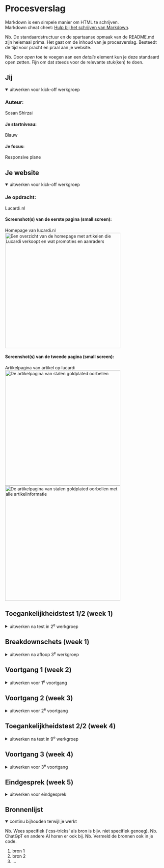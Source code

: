 # Procesverslag
Markdown is een simpele manier om HTML te schrijven.  
Markdown cheat cheet: [Hulp bij het schrijven van Markdown](https://github.com/adam-p/markdown-here/wiki/Markdown-Cheatsheet).

Nb. De standaardstructuur en de spartaanse opmaak van de README.md zijn helemaal prima. Het gaat om de inhoud van je procesverslag. Besteedt de tijd voor pracht en praal aan je website.

Nb. Door *open* toe te voegen aan een *details* element kun je deze standaard open zetten. Fijn om dat steeds voor de relevante stuk(ken) te doen.





## Jij

<details open>
  <summary>uitwerken voor kick-off werkgroep</summary>

  ### Auteur:
  Sosan Shirzai

  #### Je startniveau:
  Blauw

  #### Je focus:
  Responsive plane
 
</details>





## Je website

<details open>
  <summary>uitwerken voor kick-off werkgroep</summary>

  ### Je opdracht:
  Lucardi.nl

  #### Screenshot(s) van de eerste pagina (small screen): 
  Homepage van lucardi.nl
  <img src="readme-images/Lucardi website homepage.png" width="375px" alt="Een overzicht van de homepage met artikelen die Lucardi verkoopt en wat promoties en aanraders ">
  #### Screenshot(s) van de tweede pagina (small screen):
  Artikelpagina van artikel op lucardi
  <img src="readme-images/Lucardi artikelpage zonder informarmatie .png" width="375px" alt="De artikelpagina van stalen goldplated oorbellen">
 <img src="readme-images/Lucardi artikel page met informatie.png" width="375px" alt="De artikelpagina van stalen goldplated oorbellen met alle artikelinformatie">
</details>



## Toegankelijkheidstest 1/2 (week 1)

<details>
  <summary>uitwerken na test in 2<sup>e</sup> werkgroep</summary>

  ### Bevindingen
  Lijst met je bevindingen die in de test naar voren kwamen:
  Ik heb Safae haar website gecheckt met een screenreader op mijn macbook.
  Haar website was die van pllaystation 5. De link naar de website: <a href= "https://www.playstation.com/nl-nl/ps5/"></a>

  Ik heb hier mijn bevindingen in een lijst met bullets gezet:

  De screenreader:

  <ul>
  <li> De screen reader werkt wel goed bij de navigatiebalk.
  <li> Niet alle afbeeldingen of vectorshadden een extra tekst eronder. Dit zorgde voor veel verwarring waardoor ik alleen "Image.....Image......Image" te horen kreeg. Wel een pluspunt is dat de meeste afbeeldingen wel een alt tekstje hadden. Dus je wist over welke games het ging.
  <li> Er is gelukkig een button met naar hoofdcontent gaan, zodat je niet de hele website af moet.
  <li> Bij een video dat zich afspeelt is er een pauze button. Er wordt geen context gegeven over waar die pauze button is en de video zelf heeft ook geen uitleg.
  <li> De meeste tekst was in het nederlands, maar werd voorgelezen in het engels. Dit maakt het onverstaanbaar en niet te begrijpen.
  <li> Er is een slideshow met games en er werd maar 1 game opgenoemt, voor de rest las het de balkje voor als: "Button...........Button.............Button".
  </ul>

  Voor de rest hadden wij tijdens de les nog brillen opgedaan en een machine getest die schokjes gaf en je hetzelfde bibber handen gaf net als Parkinsons. 
  Het was erg moeilijk om te lezen en en om iets op de zoekbalk te schrijven op de laptop.
  Al in al, de ervaring was erg frustrerend. Nu begrijp ik waarom er meer aandacht moet komen voor toegankelijkheid. Ik vind het knap hoe mensen met een beperking het tot nu toe doen op het internet of uberhaupt met moderne technologie. Ik heb enorme respect voor deze mensen.
</details>



## Breakdownschets (week 1)

<details>
  <summary>uitwerken na afloop 3<sup>e</sup> werkgroep</summary>

  ### de hele pagina (main scherm): 
  <img src="readme-images/Breakdown schets van de homepage.jpeg" width="375px" alt="breakdown schets van de welkomst pagina">

  ### de hele pagina (artikel scherm):
  <img src="readme-images/Breakdownschets van artikelpagina niet uitgeklapt.jpeg." width="375px" alt="breakdown schets van de artikel pagina met details">

  <img src="readme-images/Breakdownschets van artikelpagina niet uitgeklapt.jpeg." width="375px" alt="breakdown schets van de artikel pagina zonder details">

  ### dynamisch deel (Review section): 
  <img src="readme-images/Specifieke breakdown schets Review op artikelpagina.jpeg" width="375px" alt="breakdown van een dynamisch deel">

  ### wellicht nog een dynamisch deel (Automatische slideshow): 
  <img src="readme-images/Breakdownschets van artikelpagina niet uitgeklapt.jpeg" width="375px" alt="breakdown van nog een dynamisch deel">

</details>





## Voortgang 1 (week 2)

<details>
  <summary>uitwerken voor 1<sup>e</sup> voortgang</summary>

  ### Stand van zaken
  Met het opstellen van een html-pagina ging het best prima. Ik was bij de artikel omschrijvingen wel in de war, want ik wist niet hoe ik de dl, dt tag moest toepassen om de uitklapmenu moest krijgen. Voor de rest, dit is iets voor mijzelf om mee te nemen voor de rest van mijn projecten ooit: download de foto's gelijk!!! Mijn website is snel verandert van acties, dus ik zocht met moeite alle structuur en foto's op via mijn github website screenshot.

<img src="readme-images/HTML-1-Details-Summary-vb.png.jpeg" width="375px" alt="Schets van de uitleg over de slideshow toepassing in website">


  ### Agenda voor meeting
  samen met je groepje opstellen

  | student 1: Sosan      | student 2: Demi          | student 3: Chiara    | student 4        |
  | ---            | ---                | ---          | ---              |
  | HTML slideshow bespreken  | Hoe zet je een button over de image             | Classes speciferen, hoe en wanneer?    | en dan ik dat    |
  | Details, dt en dd tags toepassing in code | dit als er tijd is | nog een punt | dit wil ik zeker |
  | ...            | ...                | ...          | ...              |


  ### Verslag van meeting
  hier na afloop snel de uitkomsten van de meeting vastleggen

  - De details and summary tags zijn goed toegepast op de code, je hoeft het niet apart te stylen om die effect te krijgen.
  - De nav mag in de header. De header tag kwam er niet voor. Ook kan er ul en li's gebruikt worden.
  - Nog aandacht besteden aan de H1, H2 en H3's hoe die gebruikt wordt. Want er word van de een naar de ander gesprongen, denk er goed over na.
  - Slideshow kan simpel met flexbox etc....

<img src="readme-images/Schets-uitleg-slideshow.jpeg" width="375px" alt="Schets van de uitleg over de slideshow toepassing in website">
</details>





## Voortgang 2 (week 3)

<details>
  <summary>uitwerken voor 2<sup>e</sup> voortgang</summary>

  ### Stand van zaken
  hier dit ging goed & dit was lastig (neem ook screenshots op van delen van je website en code)


  ### Agenda voor meeting
  samen met je groepje opstellen

  | student 1      | student 2          | student 3    | student 4        |
  | ---            | ---                | ---          | ---              |
  | dit bespreken  | en dit             | en ik dit    | en dan ik dat    |
  | en dat ook nog | dit als er tijd is | nog een punt | dit wil ik zeker |
  | ...            | ...                | ...          | ...              |


  ### Verslag van meeting
  hier na afloop snel de uitkomsten van de meeting vastleggen

  - punt 1
  - punt 2
  - nog een punt
- ...

</details>





## Toegankelijkheidstest 2/2 (week 4)

<details>
  <summary>uitwerken na test in 9<sup>e</sup> werkgroep</summary>

  ### Bevindingen
  Lijst met je bevindingen die in de test naar voren kwamen (geef ook aan wat er verbeterd is):

</details>





## Voortgang 3 (week 4)

<details>
  <summary>uitwerken voor 3<sup>e</sup> voortgang</summary>

  ### Stand van zaken
  hier dit ging goed & dit was lastig (neem ook screenshots op van delen van je website en code)


  ### Agenda voor meeting
  samen met je groepje opstellen

  | student 1      | student 2          | student 3    | student 4        |
  | ---            | ---                | ---          | ---              |
  | dit bespreken  | en dit             | en ik dit    | en dan ik dat    |
  | en dat ook nog | dit als er tijd is | nog een punt | dit wil ik zeker |
  | ...            | ...                | ...          | ...              |


  ### Verslag van meeting
  hier na afloop snel de uitkomsten van de meeting vastleggen

  - punt 1
  - punt 2
  - nog een punt
  - ...

</details>





## Eindgesprek (week 5)

<details>
  <summary>uitwerken voor eindgesprek</summary>

  ### Je uitkomst - karakteristiek screenshots:
  <img src="readme-images/dummy-plaatje.jpg" width="375px" alt="uitomst opdracht 1">


  ### Dit ging goed/Heb ik geleerd: 
  Korte omschrijving met plaatjes

  <img src="readme-images/dummy-plaatje.jpg" width="375px" alt="top">


  ### Dit was lastig/Is niet gelukt:
  Korte omschrijving met plaatjes

  <img src="readme-images/dummy-plaatje.jpg" width="375px" alt="bummer">
</details>





## Bronnenlijst

<details open>
  <summary>continu bijhouden terwijl je werkt</summary>

  Nb. Wees specifiek ('css-tricks' als bron is bijv. niet specifiek genoeg). 
  Nb. ChatGpT en andere AI horen er ook bij.
  Nb. Vermeld de bronnen ook in je code.

  1. bron 1
  2. bron 2
  3. ...

</details>